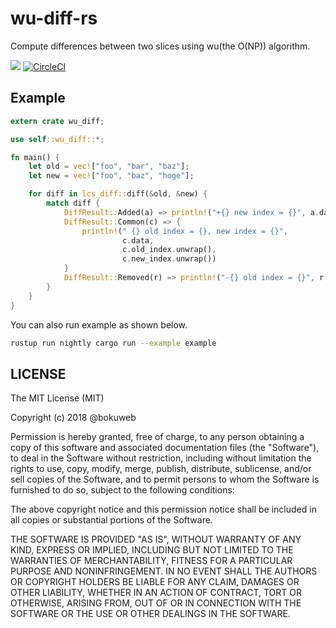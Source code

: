 # wu-diff-rs
Compute differences between two slices using wu(the O(NP)) algorithm.

[![](http://meritbadge.herokuapp.com/wu-diff)](https://crates.io/crates/wu-diff)
[![CircleCI](https://circleci.com/gh/bokuweb/wu-diff-rs.svg?style=svg)](https://circleci.com/gh/bokuweb/wu-diff-rs)

## Example

``` rust
extern crate wu_diff;

use self::wu_diff::*;

fn main() {
    let old = vec!["foo", "bar", "baz"];
    let new = vec!["foo", "baz", "hoge"];

    for diff in lcs_diff::diff(&old, &new) {
        match diff {
            DiffResult::Added(a) => println!("+{} new index = {}", a.data, a.new_index.unwrap()),
            DiffResult::Common(c) => {
                println!(" {} old index = {}, new index = {}",
                         c.data,
                         c.old_index.unwrap(),
                         c.new_index.unwrap())
            }
            DiffResult::Removed(r) => println!("-{} old index = {}", r.data, r.old_index.unwrap()),
        }
    }
}
```

You can also run example as shown below.

``` bash
rustup run nightly cargo run --example example
```


## LICENSE

The MIT License (MIT)

Copyright (c) 2018 @bokuweb

Permission is hereby granted, free of charge, to any person obtaining a copy
of this software and associated documentation files (the "Software"), to deal
in the Software without restriction, including without limitation the rights
to use, copy, modify, merge, publish, distribute, sublicense, and/or sell
copies of the Software, and to permit persons to whom the Software is
furnished to do so, subject to the following conditions:

The above copyright notice and this permission notice shall be included in all
copies or substantial portions of the Software.

THE SOFTWARE IS PROVIDED "AS IS", WITHOUT WARRANTY OF ANY KIND, EXPRESS OR
IMPLIED, INCLUDING BUT NOT LIMITED TO THE WARRANTIES OF MERCHANTABILITY,
FITNESS FOR A PARTICULAR PURPOSE AND NONINFRINGEMENT. IN NO EVENT SHALL THE
AUTHORS OR COPYRIGHT HOLDERS BE LIABLE FOR ANY CLAIM, DAMAGES OR OTHER
LIABILITY, WHETHER IN AN ACTION OF CONTRACT, TORT OR OTHERWISE, ARISING FROM,
OUT OF OR IN CONNECTION WITH THE SOFTWARE OR THE USE OR OTHER DEALINGS IN THE
SOFTWARE.
